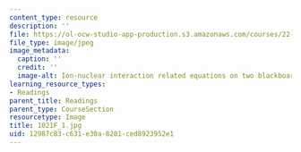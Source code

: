 ```yaml
---
content_type: resource
description: ''
file: https://ol-ocw-studio-app-production.s3.amazonaws.com/courses/22-01-introduction-to-nuclear-engineering-and-ionizing-radiation-fall-2016/12987c83c631e30a8201ced8923952e1_1021F_1.jpg
file_type: image/jpeg
image_metadata:
  caption: ''
  credit: ''
  image-alt: Ion-nuclear interaction related equations on two blackboards.
learning_resource_types:
- Readings
parent_title: Readings
parent_type: CourseSection
resourcetype: Image
title: 1021F_1.jpg
uid: 12987c83-c631-e30a-8201-ced8923952e1
---
```

